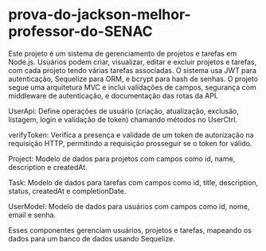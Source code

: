 # prova-do-jackson-melhor-professor-do-SENAC


Este projeto é um sistema de gerenciamento de projetos e tarefas em Node.js. Usuários podem criar, visualizar, editar e excluir projetos e tarefas, com cada projeto tendo várias tarefas associadas. O sistema usa JWT para autenticação, Sequelize para ORM, e bcrypt para hash de senhas. O projeto segue uma arquitetura MVC e inclui validações de campos, segurança com middleware de autenticação, e documentação das rotas da API.

UserApi: Define operações de usuário (criação, atualização, exclusão, listagem, login e validação de token) chamando métodos no UserCtrl.

verifyToken: Verifica a presença e validade de um token de autorização na requisição HTTP, permitindo a requisição prosseguir se o token for válido.

Project: Modelo de dados para projetos com campos como id, name, description e createdAt.

Task: Modelo de dados para tarefas com campos como id, title, description, status, createdAt e completionDate.

UserModel: Modelo de dados para usuários com campos como id, nome, email e senha.

Esses componentes gerenciam usuários, projetos e tarefas, mapeando os dados para um banco de dados usando Sequelize.

